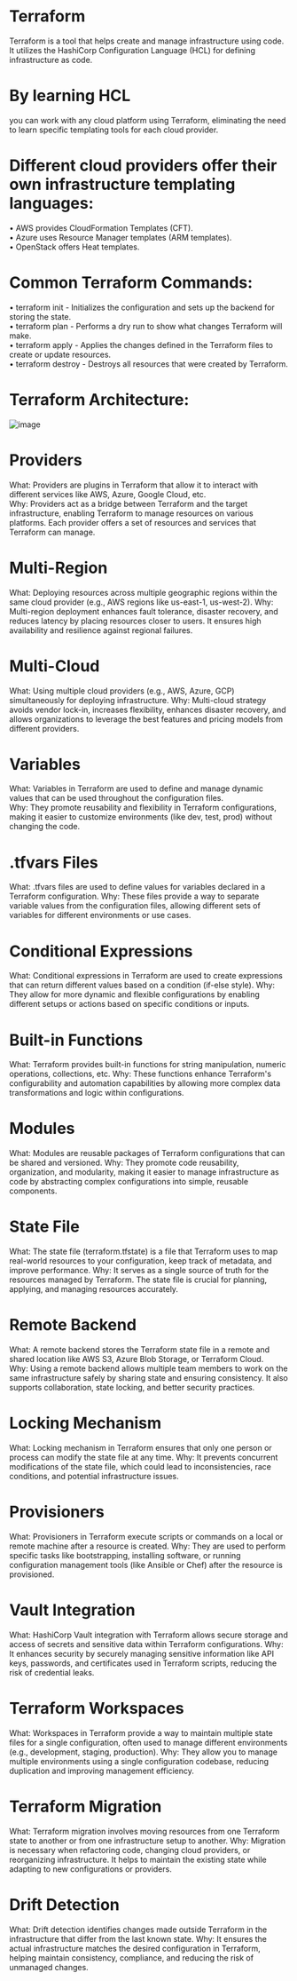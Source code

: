 # Terraform
Terraform is a tool that helps create and manage infrastructure using code. It utilizes the HashiCorp Configuration Language (HCL) for defining infrastructure as code.

# By learning HCL
you can work with any cloud platform using Terraform, eliminating the need to learn specific templating tools for each cloud provider.

# Different cloud providers offer their own infrastructure templating languages:
• AWS provides CloudFormation Templates (CFT).  
• Azure uses Resource Manager templates (ARM templates).  
• OpenStack offers Heat templates.

# Common Terraform Commands:
• terraform init - Initializes the configuration and sets up the backend for storing the state.  
• terraform plan - Performs a dry run to show what changes Terraform will make.  
• terraform apply - Applies the changes defined in the Terraform files to create or update resources.  
• terraform destroy - Destroys all resources that were created by Terraform.

# Terraform Architecture:
![image](https://github.com/user-attachments/assets/e598e234-b35f-43b5-93c0-24a32630182e)

# Providers
What: Providers are plugins in Terraform that allow it to interact with different services like AWS, Azure, Google Cloud, etc.  
Why: Providers act as a bridge between Terraform and the target infrastructure, enabling Terraform to manage resources on various platforms. Each provider offers a set of resources and services that Terraform can manage.

# Multi-Region 
What: Deploying resources across multiple geographic regions within the same cloud provider (e.g., AWS regions like us-east-1, us-west-2). 
Why: Multi-region deployment enhances fault tolerance, disaster recovery, and reduces latency by placing resources closer to users. It ensures high availability and resilience against regional failures.

# Multi-Cloud
What: Using multiple cloud providers (e.g., AWS, Azure, GCP) simultaneously for deploying infrastructure. 
Why: Multi-cloud strategy avoids vendor lock-in, increases flexibility, enhances disaster recovery, and allows organizations to leverage the best features and pricing models from different providers.

# Variables 
What: Variables in Terraform are used to define and manage dynamic values that can be used throughout the configuration files.  
Why: They promote reusability and flexibility in Terraform configurations, making it easier to customize environments (like dev, test, prod) without changing the code.

# .tfvars Files 
What: .tfvars files are used to define values for variables declared in a Terraform configuration. 
Why: These files provide a way to separate variable values from the configuration files, allowing different sets of variables for different environments or use cases.

# Conditional Expressions 
What: Conditional expressions in Terraform are used to create expressions that can return different values based on a condition (if-else style). 
Why: They allow for more dynamic and flexible configurations by enabling different setups or actions based on specific conditions or inputs.

# Built-in Functions 
What: Terraform provides built-in functions for string manipulation, numeric operations, collections, etc. 
Why: These functions enhance Terraform's configurability and automation capabilities by allowing more complex data transformations and logic within configurations.

# Modules 
What: Modules are reusable packages of Terraform configurations that can be shared and versioned. 
Why: They promote code reusability, organization, and modularity, making it easier to manage infrastructure as code by abstracting complex configurations into simple, reusable components.

# State File  
What: The state file (terraform.tfstate) is a file that Terraform uses to map real-world resources to your configuration, keep track of metadata, and improve performance. 
Why: It serves as a single source of truth for the resources managed by Terraform. The state file is crucial for planning, applying, and managing resources accurately.

# Remote Backend  
What: A remote backend stores the Terraform state file in a remote and shared location like AWS S3, Azure Blob Storage, or Terraform Cloud.  
Why: Using a remote backend allows multiple team members to work on the same infrastructure safely by sharing state and ensuring consistency. It also supports collaboration, state locking, and better security practices.

# Locking Mechanism 
What: Locking mechanism in Terraform ensures that only one person or process can modify the state file at any time. 
Why: It prevents concurrent modifications of the state file, which could lead to inconsistencies, race conditions, and potential infrastructure issues.

# Provisioners 
What: Provisioners in Terraform execute scripts or commands on a local or remote machine after a resource is created. 
Why: They are used to perform specific tasks like bootstrapping, installing software, or running configuration management tools (like Ansible or Chef) after the resource is provisioned.

# Vault Integration 
What: HashiCorp Vault integration with Terraform allows secure storage and access of secrets and sensitive data within Terraform configurations. 
Why: It enhances security by securely managing sensitive information like API keys, passwords, and certificates used in Terraform scripts, reducing the risk of credential leaks.

# Terraform Workspaces 
What: Workspaces in Terraform provide a way to maintain multiple state files for a single configuration, often used to manage different environments (e.g., development, staging, production). 
Why: They allow you to manage multiple environments using a single configuration codebase, reducing duplication and improving management efficiency.

# Terraform Migration 
What: Terraform migration involves moving resources from one Terraform state to another or from one infrastructure setup to another. 
Why: Migration is necessary when refactoring code, changing cloud providers, or reorganizing infrastructure. It helps to maintain the existing state while adapting to new configurations or providers. 

# Drift Detection 
What: Drift detection identifies changes made outside Terraform in the infrastructure that differ from the last known state. 
Why: It ensures the actual infrastructure matches the desired configuration in Terraform, helping maintain consistency, compliance, and reducing the risk of unmanaged changes. 
